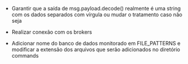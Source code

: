 * Garantir que a saída de msg.payload.decode() realmente é uma string com os dados separados com vírgula ou mudar o tratamento caso não seja

* Realizar conexão com os brokers

* Adicionar nome do banco de dados monitorado em FILE_PATTERNS e modificar a extensão dos arquivos que serão adicionados no diretório commands

